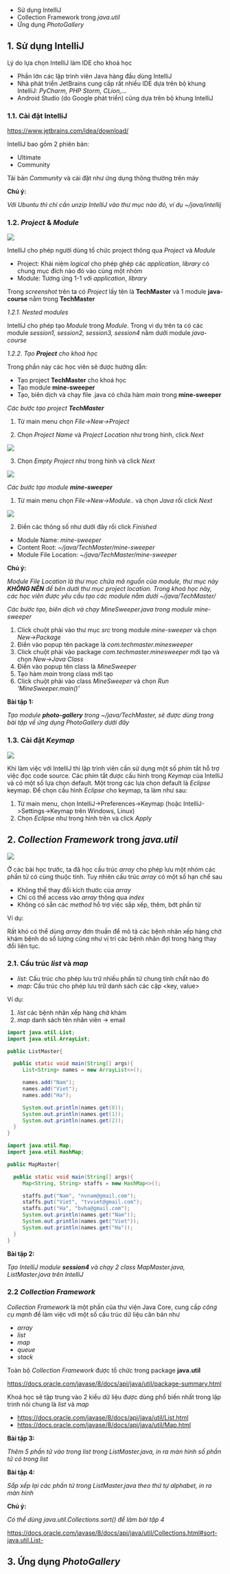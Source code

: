 * Sử dụng IntelliJ
* Collection Framework trong *java.util*
* Ứng dụng *PhotoGallery*

## 1. Sử dụng IntelliJ

Lý do lựa chọn IntelliJ làm IDE cho khoá học

* Phần lớn các lập trình viên Java hàng đầu dùng IntelliJ
* Nhà phát triển JetBrains cung cấp rất nhiều IDE dựa trên bộ khung IntelliJ: *PyCharm, PHP Storm, CLion,...*
* Android Studio (do Google phát triển) cũng dựa trên bộ khung IntelliJ


### 1.1. Cài đặt IntelliJ

https://www.jetbrains.com/idea/download/

IntelliJ bao gồm 2 phiên bản:

* Ultimate
* Community

Tải bản *Community* và cài đặt như ứng dụng thông thường trên máy

__Chú ý:__

*Với Ubuntu thì chỉ cần unzip IntelliJ vào thư mục nào đó, ví dụ ~/java/intellij*

### 1.2. *Project* & *Module*

![](./materials/TechMaster_Project_Module.png)

IntelliJ cho phép người dùng tổ chức project thông qua *Project* và *Module*

* Project: Khái niệm *logical* cho phép ghép các *application*, *library* có chung mục đích nào đó vào cùng một nhóm
* Module: Tương ứng 1-1 với *application*, *library*

Trong *screenshot* trên ta có *Project* lấy tên là **TechMaster** và 1 module **java-course** nằm trong **TechMaster**

*1.2.1. Nested modules*

IntelliJ cho phép tạo *Module* trong *Module*. Trong ví dụ trên ta có các module *session1, session2, session3, session4* nằm dưới module *java-course*

*1.2.2. Tạo **Project** cho khoá học*

Trong phần này các học viên sẽ được hướng dẫn:

* Tạo project **TechMaster** cho khoá học
* Tạo module **mine-sweeper**
* Tạo, biên dịch và chạy file .java có chứa hàm *main* trong **mine-sweeper**

*Các bước tạo project **TechMaster***

1. Từ main menu chọn *File->New->Project*

2. Chọn *Project Name* và *Project Location* như trong hình, click *Next*

![](./materials/TechMaster_Project.png)

3. Chọn *Empty Project* như trong hình và click *Next*

![](./materials/TechMaster_empty_project.png)


*Các bước tạo module **mine-sweeper***

1. Từ main menu chọn *File->New->Module..* và chọn *Java* rồi click *Next*

![](./materials/mine_sweeper_java_module.png)

2. Điền các thông số như dưới đây rồi click *Finished*

* Module Name: *mine-sweeper*
* Content Root: *~/java/TechMaster/mine-sweeper*
* Module File Location: *~/java/TechMaster/mine-sweeper*

__Chú ý:__

*Module File Location là thư mục chứa mã nguồn của module, thư mục này **KHÔNG NÊN** để bên dưới thư mục project location. Trong khoá học này, các học viên được yêu cầu tạo các module nằm dưới ~/java/TechMaster/*

*Các bước tạo, biên dịch và chạy *MineSweeper.java* trong module *mine-sweeper**

1. Click chuột phải vào thư mục *src* trong module *mine-sweeper* và chọn *New->Package*
2. Điền vào popup tên package là *com.techmaster.minesweeper*
3. Click chuột phải vào package *com.techmaster.minesweeper* mới tạo và chọn *New->Java Class*
4. Điền vào popup tên class là *MineSweeper*
5. Tạo hàm *main* trong class mới tạo
6. Click chuột phải vào class *MineSweeper* và chọn *Run 'MineSweeper.main()'*


__Bài tập 1:__

*Tạo module **photo-gallery** trong ~/java/TechMaster, sẽ được dùng trong bài tập về ứng dụng PhotoGallery dưới đây*

### 1.3. Cài đặt *Keymap*


![](./materials/eclipse_keymap.png)

Khi làm việc với IntelliJ thì lập trình viên cần sử dụng một số phím tắt hỗ trợ việc đọc code source. Các phím tắt được cấu hình trong *Keymap* của IntelliJ và có một số lựa chọn default. Một trong các lựa chọn
default là *Eclipse* keymap. Để chọn cấu hình *Eclipse* cho keymap, ta làm như sau:

1. Từ main menu, chọn IntelliJ->Preferences->Keymap (hoặc IntelliJ->Settings->Keymap trên Windows, Linux)
2. Chọn *Eclipse* như trong hình trên và click *Apply*


## 2. *Collection Framework* trong *java.util*

![](./materials/queuing_hospital.jpg)

Ở các bài học trước, ta đã học cấu trúc *array* cho phép lưu một nhóm các phần tử có cùng thuộc tính. Tuy nhiên cấu trúc *array* có một số hạn chế sau

* Không thể thay đổi kích thước của *array*
* Chỉ có thể access vào *array* thông qua *index*
* Không có sẵn các *method* hỗ trợ việc sắp xếp, thêm, bớt phần tử

Ví dụ:

Rất khó có thể dùng *array* đơn thuần để mô tả các bệnh nhân xếp hàng chờ khám bệnh do số lượng cũng như vị trí các bệnh nhân đợi trong hàng thay đổi liên tục.

### 2.1. Cấu trúc *list* và *map*

* *list*: Cấu trúc cho phép lưu trữ nhiều phần tử chung tính chất nào đó
* *map*: Cấu trúc cho phép lưu trữ danh sách các cặp <key, value>

Ví dụ:

1. *list* các bệnh nhân xếp hàng chờ khám
2. *map* danh sách tên nhân viên -> email

```java
import java.util.List;
import java.util.ArrayList;

public ListMaster{

  public static void main(String[] args){
     List<String> names = new ArrayList<>();

     names.add("Nam");
     names.add("Viet");
     names.add("Ha");

     System.out.println(names.get(0));
     System.out.println(names.get(1));
     System.out.println(names.get(2));
  }
}
```

```java
import java.util.Map;
import java.util.HashMap;

public MapMaster{

  public static void main(String[] args){
     Map<String, String> staffs = new HashMap<>();

     staffs.put("Nam", "nvnam@gmail.com");
     staffs.put("Viet", "tvviet@gmail.com");
     staffs.put("Ha", "bvha@gmail.com");
     System.out.println(names.get("Nam"));
     System.out.println(names.get("Viet"));
     System.out.println(names.get("Ha"));
  }
}
```

__Bài tập 2:__

*Tạo IntelliJ module **session4** và chạy 2 class MapMaster.java, ListMaster.java trên IntelliJ*

### 2.2 *Collection Framework*

*Collection Framework* là một phần của thư viện Java Core, cung cấp *công cụ mạnh* để làm việc với một số cấu trúc dữ liệu căn bản như

* *array*
* *list*
* *map*
* *queue*
* *stack*

Toàn bộ *Collection Framework* được tổ chức trong package **java.util**

https://docs.oracle.com/javase/8/docs/api/java/util/package-summary.html

Khoá học sẽ tập trung vào 2 kiểu dữ liệu được dùng phổ biến nhất trong lập trình nói chung là *list* và *map*

* https://docs.oracle.com/javase/8/docs/api/java/util/List.html
* https://docs.oracle.com/javase/8/docs/api/java/util/Map.html

__Bài tập 3:__

*Thêm 5 phần tử vào trong list trong ListMaster.java, in ra màn hình số phần tử có trong list*

__Bài tập 4:__

*Sắp xếp lại các phần tử trong ListMaster.java theo thứ tự alphabet, in ra màn hình*

__Chú ý:__

*Có thể dùng java.util.Collections.sort() để làm bài tập 4*

https://docs.oracle.com/javase/8/docs/api/java/util/Collections.html#sort-java.util.List-

## 3. Ứng dụng *PhotoGallery*